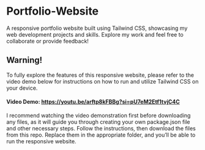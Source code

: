 # Portfolio-Website
A responsive portfolio website built using Tailwind CSS, showcasing my web development projects and skills. Explore my work and feel free to collaborate or provide feedback!

## Warning!
To fully explore the features of this responsive website, please refer to the video demo below for instructions on how to run and utilize Tailwind CSS on your device.

#### Video Demo: https://youtu.be/arftp8kFBBg?si=pU7eM2Etf1tvjC4C

I recommend watching the video demonstration first before downloading any files, as it will guide you through creating your own package.json file and other necessary steps. Follow the instructions, then download the files from this repo. Replace them in the appropriate folder, and you’ll be able to run the responsive website.
